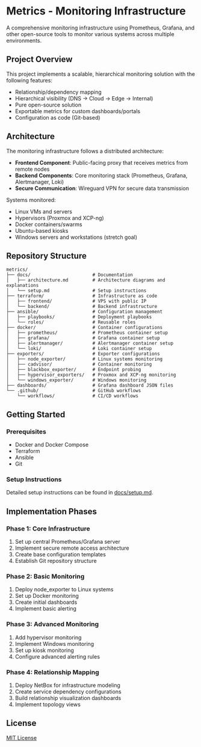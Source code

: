 # Metrics - Monitoring Infrastructure

A comprehensive monitoring infrastructure using Prometheus, Grafana, and other open-source tools to monitor various systems across multiple environments.

## Project Overview

This project implements a scalable, hierarchical monitoring solution with the following features:

- Relationship/dependency mapping
- Hierarchical visibility (DNS → Cloud → Edge → Internal)
- Pure open-source solution
- Exportable metrics for custom dashboards/portals
- Configuration as code (Git-based)

## Architecture

The monitoring infrastructure follows a distributed architecture:

- **Frontend Component**: Public-facing proxy that receives metrics from remote nodes
- **Backend Components**: Core monitoring stack (Prometheus, Grafana, Alertmanager, Loki)
- **Secure Communication**: Wireguard VPN for secure data transmission

Systems monitored:
- Linux VMs and servers
- Hypervisors (Proxmox and XCP-ng)
- Docker containers/swarms
- Ubuntu-based kiosks
- Windows servers and workstations (stretch goal)

## Repository Structure

```
metrics/
├── docs/                       # Documentation
│   ├── architecture.md         # Architecture diagrams and explanations
│   └── setup.md                # Setup instructions
├── terraform/                  # Infrastructure as code
│   ├── frontend/               # VPS with public IP
│   └── backend/                # Backend infrastructure
├── ansible/                    # Configuration management
│   ├── playbooks/              # Deployment playbooks
│   └── roles/                  # Reusable roles
├── docker/                     # Container configurations
│   ├── prometheus/             # Prometheus container setup
│   ├── grafana/                # Grafana container setup
│   ├── alertmanager/           # Alertmanager container setup
│   └── loki/                   # Loki container setup
├── exporters/                  # Exporter configurations
│   ├── node_exporter/          # Linux systems monitoring
│   ├── cadvisor/               # Container monitoring
│   ├── blackbox_exporter/      # Endpoint probing
│   ├── hypervisor_exporters/   # Proxmox and XCP-ng monitoring
│   └── windows_exporter/       # Windows monitoring
├── dashboards/                 # Grafana dashboard JSON files
└── .github/                    # GitHub workflows
    └── workflows/              # CI/CD workflows
```

## Getting Started

### Prerequisites

- Docker and Docker Compose
- Terraform
- Ansible
- Git

### Setup Instructions

Detailed setup instructions can be found in [docs/setup.md](docs/setup.md).

## Implementation Phases

### Phase 1: Core Infrastructure
1. Set up central Prometheus/Grafana server
2. Implement secure remote access architecture
3. Create base configuration templates
4. Establish Git repository structure

### Phase 2: Basic Monitoring
1. Deploy node_exporter to Linux systems
2. Set up Docker monitoring
3. Create initial dashboards
4. Implement basic alerting

### Phase 3: Advanced Monitoring
1. Add hypervisor monitoring
2. Implement Windows monitoring
3. Set up kiosk monitoring
4. Configure advanced alerting rules

### Phase 4: Relationship Mapping
1. Deploy NetBox for infrastructure modeling
2. Create service dependency configurations
3. Build relationship visualization dashboards
4. Implement topology views

## License

[MIT License](LICENSE)
